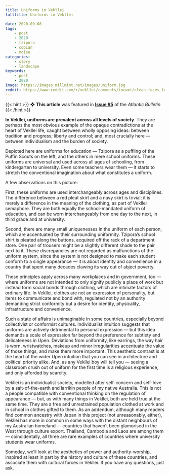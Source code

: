 ```yaml
---
title: Uniforms in Vekllei
fulltitle: Uniforms in Vekllei

date: 2020-09-08
tags:
    - post
    - 2020
    - tzipora
    - cobian
    - moise
categories:
    - story
    - landscape
keywords:
    - post
    - 2020
image: https://images.millmint.net/images/uniform.jpg
reddit: https://www.reddit.com/r/vekllei/comments/iocwxt/clean_faces_full_hearts_uniforms_in_vekllei/
---
```


{{< hint >}}
❖ **This article** was featured in [**Issue #5**](/news/bulletin/2020/5) of the *Atlantic Bulletin*
{{< /hint >}}

**In Vekllei, uniforms are prevalent across all levels of society**. They are perhaps the most obvious example of the opaque contradictions at the heart of Vekllei life, caught between wholly opposing ideas: between tradition and progress; liberty and control; and, most crucially here — between individualism and the burden of society.

Depicted here are uniforms for education — Tzipora as a puffling of the Puffin Scouts on the left, and the others in mere school uniforms. These uniforms are universal and used across all ages of schooling, from kindergarten to university. Even some teachers wear them — it starts to stretch the conventional imagination about what constitutes a uniform.

A few observations on this picture:

First, these uniforms are used interchangeably across ages and disciplines. The difference between a red pleat skirt and a navy skirt is trivial; it is merely a difference in the meaning of the clothing, as part of Vekllei semaphore. They are both equally the school-mandated uniform of education, and can be worn interchangeably from one day to the next, in third grade and at university.

Second, there are many small uniquenesses in the uniform of each person, which are accentuated by their surrounding uniformity. Tzipora’s school shirt is pleated along the buttons, acquired off the rack of a department store. One pair of trousers might be a slightly different shade to the pair next to it. These discrepancies are not regarded as malfunctions of the uniform system, since the system is not designed to make each student conform to a single appearance — it is about identity and convenience in a country that spent many decades clawing its way out of abject poverty.

These principles apply across many workplaces and in government, too — where uniforms are not intended to only signify publicly a place of work but instead form social bonds through clothing, which are intimate factors of ordinary life. In Vekllei, clothes are not an expression of personality, but items to communicate and bond with, regulated not by an authority demanding strict conformity but a desire for identity, physicality, infrastructure and convenience.

Such a state of affairs is unimaginable in some countries, especially beyond collectivist or conformist cultures. Individualist intuition suggests that uniforms are actively detrimental to personal expression — but this idea demands a scale of expression far beyond the preference for subtlety and delicateness in Upen. Deviations from uniformity, like earrings, the way hair is worn, wristwatches, makeup and minor irregularities accentuate the value of those things, and make them more important. This aesthetic contrast is at the heart of the wider Upen intuition that you can see in architecture and political priority alike. And, as any Vekllei boy will tell you — seeing a classroom crush out of uniform for the first time is a religious experience, and only afforded by scarcity.

Vekllei is an individualist society, modelled after self-concern and self-love by a salt-of-the-earth and larrikin people of my native Australia. This is not a people compatible with conventional thinking on the regulation of appearance — but, as with many things in Vekllei, both are held true at the same time. They are a free and unrestrained population clothed at work and in school in clothes gifted to them.
As an addendum, although many readers find common ancestry with Japan in this project (not unreasonably, either), Vekllei has more in common in some ways with the distant neighbours of my Australian homeland — countries that haven’t been glamorised in the West through culture export. Thailand, Cambodia and Laos are among them — coincidentally, all three are rare examples of countries where university students wear uniforms.

Someday, we’ll look at the aesthetics of power and authority-worship, inspired at least in part by the history and culture of these countries, and associate them with cultural forces in Vekllei. If you have any questions, just ask.

